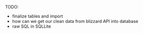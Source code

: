 
TODO: 
  * finalize tables and import 
  * how can we get our clean data from blizzard API into database
  * raw SQL in SQLLite

